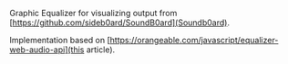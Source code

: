 Graphic Equalizer for visualizing output from [https://github.com/sideb0ard/SoundB0ard](Soundb0ard).

Implementation based on [https://orangeable.com/javascript/equalizer-web-audio-api](this article).
